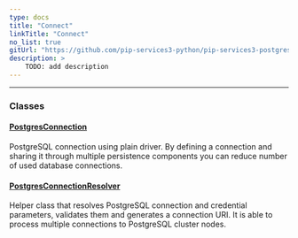 ```yaml
---
type: docs
title: "Connect"
linkTitle: "Connect"
no_list: true
gitUrl: "https://github.com/pip-services3-python/pip-services3-postgres-python"
description: >
    TODO: add description
---
```

---

<div class="module-body"> 

### Classes

#### [PostgresConnection](postgres_connection)
PostgreSQL connection using plain driver.
By defining a connection and sharing it through multiple persistence components
you can reduce number of used database connections.

#### [PostgresConnectionResolver](postgres_connection_resolver)
Helper class that resolves PostgreSQL connection and credential parameters,
validates them and generates a connection URI. 
It is able to process multiple connections to PostgreSQL cluster nodes.

</div>